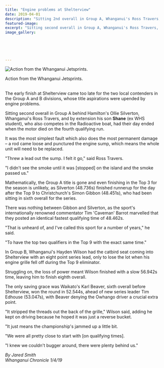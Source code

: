 ```yaml
---
title: "Engine problems at Shelterview"
date: 2019-04-01
description: "Sitting 2nd overall in Group A, Whanganui's Ross Travers, & by extension his son Shane, who also competes in the Radioactive boat"
featured-image: 
excerpt: "Sitting second overall in Group A, Whanganui's Ross Travers, and by extension his son Shane, who also competes in the Radioactive boat"
image_gallery:
    
    
    
    
    
---
```


<p><img src="https://www.nzherald.co.nz/resizer/5gR1ZRoViAxMLC9WNGU_-ehML_g=/620x414/smart/filters:quality(70)/arc-anglerfish-syd-prod-nzme.s3.amazonaws.com/public/D3H74LJVCJELJLCAHIUXSO7REI.jpg" alt="Action from the Whanganui Jetsprints." /></p>
<p class="element element-paragraph"><span>Action from the Whanganui Jetsprints.</span><br /><br /></p>
<p class="element element-paragraph">The early finish at Shelterview came too late for the two local contenders in the Group A and B divisions, whose title aspirations were upended by engine problems.</p>
<p class="element element-paragraph">Sitting second overall in Group A behind Hamilton's Ollie Silverton, Whanganui's Ross Travers, and by extension his son <strong>Shane</strong> (ex WHS student), who also competes in the Radioactive boat, had their day ended when the motor died on the fourth qualifying run.</p>
<p class="element element-paragraph">It was the most simplest fault which also does the most permanent damage &ndash; a rod came loose and punctured the engine sump, which means the whole unit will need to be replaced.</p>
<p class="element element-paragraph">"Threw a lead out the sump. I felt it go," said Ross Travers.</p>
<p class="element element-paragraph">"I didn't see the smoke until it was [stopped] on the island and the smoke passed us."</p>
<p class="element element-paragraph">Mathematically, the Group A title is gone and even finishing in the Top 3 for the season is unlikely, as Silverton (48.736s) finished runnerup for the day after the Top 9 to Christchurch's Simon Gibbon (48.451s), who had been sitting in sixth overall for the series.</p>
<p class="element element-paragraph">There was nothing between Gibbon and Silverton, as the sport's internationally renowned commentator Tim 'Caveman' Barrot marvelled that they posted an identical fastest qualifying time of 48.462s.</p>
<p class="element element-paragraph">"That is unheard of, and I've called this sport for a number of years," he said.</p>
<p class="element element-paragraph">"To have the top two qualifiers in the Top 9 with the exact same time."</p>
<p class="element element-paragraph">In Group B, Whanganui's Hayden Wilson had the catbird seat coming into Shelterview with an eight point series lead, only to lose the lot when his engine grille fell off during the Top 9 eliminator.</p>
<p class="element element-paragraph">Struggling on, the loss of power meant Wilson finished with a slow 56.942s time, leaving him to finish eighth overall.</p>
<p class="element element-paragraph">The only saving grace was Waikato's Karl Beaver, sixth overall before Shelterview, won the round in 52.544s, ahead of new series leader Tim Edhouse (53.047s), with Beaver denying the Owhango driver a crucial extra point.</p>
<p class="element element-paragraph">"It stripped the threads out the back of the grille," Wilson said, adding he kept on driving because he hoped it was just a reverse bucket.</p>
<p class="element element-paragraph">"It just means the championship's jammed up a little bit.</p>
<p class="element element-paragraph">"We were all pretty close to start with [on qualifying times].</p>
<p class="element element-paragraph">"I knew we couldn't bugger around, there were plenty behind us."</p>
<p class="element element-paragraph"><em>By Jared Smith</em><br /><em>Whanganui Chronicle 1/4/19</em></p>

